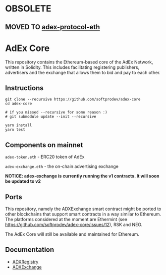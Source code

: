 # OBSOLETE

## MOVED TO [adex-protocol-eth](http://github.com/adexnetwork/adex-protocol-eth)

# AdEx Core

This repository contains the Ethereum-based core of the AdEx Network, written in Solidity. This includes facilitating registering publishers, advertisers and the exchange that allows them to bid and pay to each other.

## Instructions

```
git clone --recursive https://github.com/softprodev/adex-core
cd adex-core

# if you missed --recursive for some reason :)
# git submodule update --init --recursive

yarn install
yarn test

```

## Components on mainnet

``adex-token.eth`` - ERC20 token of AdEx

``adex-exchange.eth`` - the on-chain advertising exchange

**NOTICE: adex-exchange is currently running the v1 contracts. It will soon be updated to v2**

## Ports

This repository, namely the ADXExchange smart contract might be ported to other blockchains that support smart contracts in a way similar to Ethereum. The platforms considered at the moment are Ethermint (see https://github.com/softprodev/adex-core/issues/12), RSK and NEO.

The AdEx Core will still be available and maintained for Ethereum.

## Documentation

- [ADXRegistry](/docs/registry.md)
- [ADXExchange](/docs/exchange.md)
